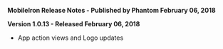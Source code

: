 **MobileIron Release Notes - Published by Phantom February 06, 2018**


**Version 1.0.13 - Released February 06, 2018**

* App action views and Logo updates
